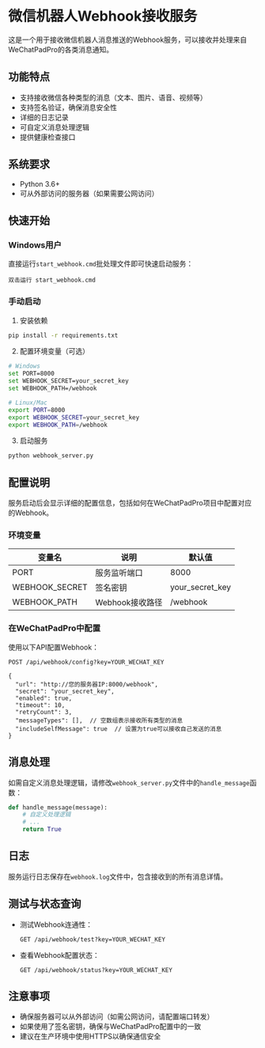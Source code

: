 # 微信机器人Webhook接收服务

这是一个用于接收微信机器人消息推送的Webhook服务，可以接收并处理来自WeChatPadPro的各类消息通知。

## 功能特点

- 支持接收微信各种类型的消息（文本、图片、语音、视频等）
- 支持签名验证，确保消息安全性
- 详细的日志记录
- 可自定义消息处理逻辑
- 提供健康检查接口

## 系统要求

- Python 3.6+
- 可从外部访问的服务器（如果需要公网访问）

## 快速开始

### Windows用户

直接运行`start_webhook.cmd`批处理文件即可快速启动服务：

```
双击运行 start_webhook.cmd
```

### 手动启动

1. 安装依赖

```bash
pip install -r requirements.txt
```

2. 配置环境变量（可选）

```bash
# Windows
set PORT=8000
set WEBHOOK_SECRET=your_secret_key
set WEBHOOK_PATH=/webhook

# Linux/Mac
export PORT=8000
export WEBHOOK_SECRET=your_secret_key
export WEBHOOK_PATH=/webhook
```

3. 启动服务

```bash
python webhook_server.py
```

## 配置说明

服务启动后会显示详细的配置信息，包括如何在WeChatPadPro项目中配置对应的Webhook。

### 环境变量

| 变量名 | 说明 | 默认值 |
|-------|------|-------|
| PORT | 服务监听端口 | 8000 |
| WEBHOOK_SECRET | 签名密钥 | your_secret_key |
| WEBHOOK_PATH | Webhook接收路径 | /webhook |

### 在WeChatPadPro中配置

使用以下API配置Webhook：

```
POST /api/webhook/config?key=YOUR_WECHAT_KEY

{
  "url": "http://您的服务器IP:8000/webhook",
  "secret": "your_secret_key",
  "enabled": true,
  "timeout": 10,
  "retryCount": 3,
  "messageTypes": [],  // 空数组表示接收所有类型的消息
  "includeSelfMessage": true  // 设置为true可以接收自己发送的消息
}
```

## 消息处理

如需自定义消息处理逻辑，请修改`webhook_server.py`文件中的`handle_message`函数：

```python
def handle_message(message):
    # 自定义处理逻辑
    # ...
    return True
```

## 日志

服务运行日志保存在`webhook.log`文件中，包含接收到的所有消息详情。

## 测试与状态查询

- 测试Webhook连通性：
  ```
  GET /api/webhook/test?key=YOUR_WECHAT_KEY
  ```

- 查看Webhook配置状态：
  ```
  GET /api/webhook/status?key=YOUR_WECHAT_KEY
  ```

## 注意事项

- 确保服务器可以从外部访问（如需公网访问，请配置端口转发）
- 如果使用了签名密钥，确保与WeChatPadPro配置中的一致
- 建议在生产环境中使用HTTPS以确保通信安全 